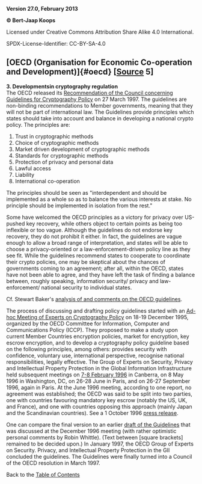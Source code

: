 **Version 27.0, February 2013**

**© Bert-Jaap Koops**

Licensed under Creative Commons Attribution Share Alike 4.0 International.

SPDX-License-Identifier: CC-BY-SA-4.0

## [OECD (Organisation for Economic Co-operation and Development)]{#oecd} \[[Source](cls-srce.htm) 5\]

**3. Developmentsin cryptography regulation**\
The OECD released its [Recommendation of the Council concerning
Guidelines for Cryptography
Policy](http://www.oecd.org/dsti/sti/it/secur/prod/e-crypto.htm) on 27
March 1997. The guidelines are non-binding recommendations to Member
governments, meaning that they will not be part of international law.
The Guidelines provide principles which states should take into account
and balance in developing a national crypto policy. The principles are:

1.  Trust in cryptographic methods
2.  Choice of cryptographic methods
3.  Market driven development of cryptographic methods
4.  Standards for cryptographic methods
5.  Protection of privacy and personal data
6.  Lawful access
7.  Liability
8.  International co-operation

The principles should be seen as \"interdependent and should be
implemented as a whole so as to balance the various interests at stake.
No principle should be implemented in isolation from the rest.\"

Some have welcomed the OECD principles as a victory for privacy over
US-pushed key recovery, while others object to certain points as being
too inflexible or too vague. Although the guidelines do not endorse key
recovery, they do not prohibit it either. In fact, the guidelines are
vague enough to allow a broad range of interpretation, and states will
be able to choose a privacy-oriented or a law-enforcement-driven policy
line as they see fit. While the guidelines recommend states to cooperate
to coordinate their crypto policies, one may be skeptical about the
chances of governments coming to an agreement; after all, within the
OECD, states have not been able to agree, and they have left the task of
finding a balance between, roughly speaking, information security/
privacy and law-enforcement/ national security to individual states.

Cf. Stewart Baker\'s [analysis of and comments on the OECD
guidelines](http://www.steptoe.com/comment.htm).

The process of discussing and drafting policy guidelines started with an
[Ad-hoc Meeting of Experts on Cryptography
Policy](http://www.us.net/~steptoe/276908.htm) on 18-19 December 1995,
organized by the OECD Committee for Information, Computer and
Communications Policy (ICCP). They proposed to make a study upon current
Member Countries encryption policies, market for encryption, key escrow
encryption, and to develop a cryptography policy guideline based on the
following principles, among others: provides security with confidence,
voluntary use, international perspective, recognise national
responsibilities, legally effective. The Group of Experts on Security,
Privacy and Intellectual Property Protection in the Global Information
Infrastructure held subsequent meetings on [7-8 February
1996](http://pandora.nla.gov.au/nph-arch/2000/Z2000-Aug-16/http://oecdconf/oecdconf.html)
in Canberra, on 8 May 1996 in Washington, DC, on 26-28 June in Paris,
and on 26-27 September 1996, again in Paris. At the June 1996 meeting,
according to one report, no agreement was established; the OECD was said
to be split into two parties, one with countries favouring mandatory key
escrow (notably the US, UK, and France), and one with countries opposing
this approach (mainly Japan and the Scandinavian countries). See a 1
October 1996 [press
release](http://www.epic.org/events/crypto_paris/releaseE_OECD.html).

One can compare the final version to an earlier [draft of the
Guidelines](http://www.ozemail.com.au/~firstpr/crypto/oecd_dr2.htm) that
was discussed at the December 1996 meeting (with rather optimistic
personal comments by Robin Whittle). (Text between \[square brackets\]
remained to be decided upon.) In January 1997, the OECD Group of Experts
on Security. Privacy, and Intellectual Property Protection in the GII
concluded the guidelines. The Guidelines were finally turned into a
Council of the OECD resolution in March 1997.

Back to the [Table of Contents](index.html#toc)
